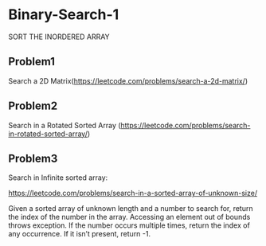 # Binary-Search-1

SORT THE INORDERED ARRAY
## Problem1 
Search a 2D Matrix(https://leetcode.com/problems/search-a-2d-matrix/)

## Problem2 
Search in a Rotated Sorted Array (https://leetcode.com/problems/search-in-rotated-sorted-array/)




## Problem3
Search in Infinite sorted array: 

https://leetcode.com/problems/search-in-a-sorted-array-of-unknown-size/

Given a sorted array of unknown length and a number to search for, return the index of the number in the array. Accessing an element out of bounds throws exception. If the number occurs multiple times, return the index of any occurrence. If it isn’t present, return -1.

